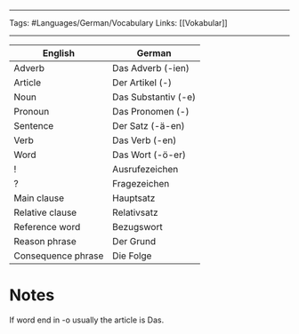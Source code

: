 ___
Tags: #Languages/German/Vocabulary 
Links: [[Vokabular]]
___
English | German
------------ | ------------
Adverb | Das Adverb (-ien)
Article | Der Artikel (-)
Noun | Das Substantiv (-e)
Pronoun | Das Pronomen (-)
Sentence | Der Satz (-ä-en)
Verb | Das Verb (-en)
Word | Das Wort (-ö-er)
! | Ausrufezeichen
? | Fragezeichen
Main clause | Hauptsatz
Relative clause | Relativsatz
Reference word | Bezugswort
Reason phrase | Der Grund
Consequence phrase  | Die Folge


# Notes
If word end in -o usually the article is Das.